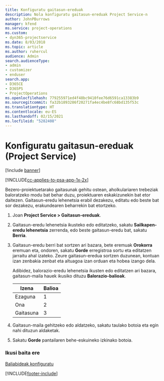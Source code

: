 ```yaml
---
title: Konfiguratu gaitasun-ereduak
description: Nola konfiguratu gaitasun-ereduak Project Service-n
author: JohnPBurrows
manager: kfend
ms.service: project-operations
ms.custom:
- dyn365-projectservice
ms.date: 8/03/2018
ms.topic: article
ms.author: ruhercul
audience: Admin
search.audienceType:
- admin
- customizer
- enduser
search.app:
- D365CE
- D365PS
- ProjectOperations
ms.openlocfilehash: 779255971ed4f48bc9410fee76d6591ca13383b9
ms.sourcegitcommit: fa32b1893286f20271fa4ec4be8fc68bd135f53c
ms.translationtype: HT
ms.contentlocale: eu-ES
ms.lasthandoff: 02/15/2021
ms.locfileid: "5282408"
---
```

# <a name="set-up-proficiency-models-project-service"></a>Konfiguratu gaitasun-ereduak (Project Service)

[!include [banner](../includes/psa-now-project-operations.md)]

[!INCLUDE[cc-applies-to-psa-app-1x-2x](../includes/cc-applies-to-psa-app-1x-2x.md)]

Bezero-proiektuetarako gaitasunak gehitu ostean, aholkulariaren trebeziak baloratzeko modu bat behar duzu, proiektuaren eskakizunekin bat etor daitezen. Gaitasun-eredu lehenetsia erabil dezakezu, editatu edo beste bat sor dezakezu, erakundearen beharrekin bat etortzeko.  
  
1.  Joan **Project Service > Gaitasun-ereduak**.  
  
2.  Gaitasun-eredu lehenetsia ikusteko edo editatzeko, sakatu **Sailkapen-eredu lehenetsia** zerrenda, edo beste gaitasun-eredu bat, sakatu **Berria**.  
  
3.  Gaitasun-eredu berri bat sortzen ari bazara, bete eremuak **Orokorra** eremuan eta, ondoren, sakatu **Gorde** erregistroa sortu eta editatzen jarraitu ahal izateko. Zeure gaitasun-eredua sortzen duzunean, kontuan izan zenbakia zenbat eta altuagoa izan orduan eta hobea izango dela.  
  
     Adibidez, balorazio-eredu lehenetsia ikusten edo editatzen ari bazara, gaitasun-maila hauek ikusiko dituzu **Balorazio-balioak**.  
  
    |Izena|Balioa|  
    |----------|-----------|  
    |Ezaguna|1|  
    |Ona|2|  
    |Gaitasuna|3|  
  
4.  Gaitasun-maila gehitzeko edo aldatzeko, sakatu taulako botoia eta egin nahi dituzun aldaketak.  
  
5.  Sakatu **Gorde** pantailaren behe-eskuineko izkinako botoia.  
  
### <a name="see-also"></a>Ikusi baita ere  
 [Baliabideak konfiguratu](../psa/set-up-resources.md)


[!INCLUDE[footer-include](../includes/footer-banner.md)]